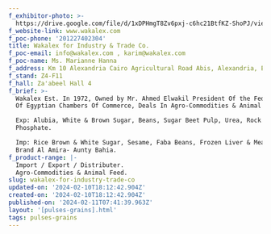```yaml
---
f_exhibitor-photo: >-
  https://drive.google.com/file/d/1xDPHmgT8Zv6pxj-c6hc21BtfKZ-ShoPJ/view?usp=drive_link
f_website-link: www.wakalex.com
f_poc-phone: '201227402304'
title: Wakalex for Industry & Trade Co.
f_poc-email: info@wakalex.com , karim@wakalex.com
f_poc-name: Ms. Marianne Hanna
f_address: Km 10 Alexandria Cairo Agricultural Road Abis, Alexandria, Egypt.
f_stand: Z4-F11
f_hall: Za'abeel Hall 4
f_brief: >-
  Wakalex Est. In 1972, Owned by Mr. Ahmed Elwakil President Of the Federation
  Of Egyptian Chambers Of Commerce, Deals In Agro-Commodities & Animal Feed.

  Exp: Alubia, White & Brown Sugar, Beans, Sugar Beet Pulp, Urea, Rock
  Phosphate. 

  Imp: Rice Brown & White Sugar, Sesame, Faba Beans, Frozen Liver & Meat Our
  Brand Al Amira- Aunty Bahia.
f_product-range: |-
  Import / Export / Distributer. 
  Agro-Commodities & Animal Feed.
slug: wakalex-for-industry-trade-co
updated-on: '2024-02-10T18:12:42.904Z'
created-on: '2024-02-10T18:12:42.904Z'
published-on: '2024-02-11T07:41:39.963Z'
layout: '[pulses-grains].html'
tags: pulses-grains
---
```



